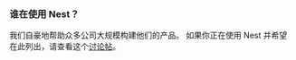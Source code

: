 ### 谁在使用 Nest？

我们自豪地帮助众多公司大规模构建他们的产品。
如果你正在使用 Nest 并希望在此列出，请查看这个[讨论帖](https://github.com/nestjs/nest/issues/1006)。